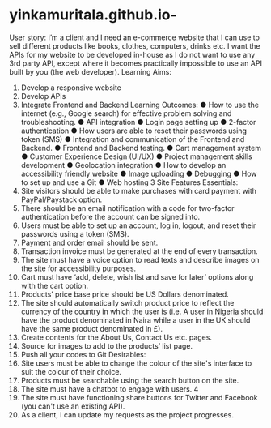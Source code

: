 # yinkamuritala.github.io-
User story:
I’m a client and I need an e-commerce website that I can use to sell different products like
books, clothes, computers, drinks etc. I want the APIs for my website to be developed in-house
as I do not want to use any 3rd party API, except where it becomes practically impossible to use
an API built by you (the web developer).
Learning Aims:
1. Develop a responsive website
2. Develop APIs
3. Integrate Frontend and Backend
Learning Outcomes:
● How to use the internet (e.g., Google search) for effective problem solving and
troubleshooting.
● API integration
● Login page setting up
● 2-factor authentication
● How users are able to reset their passwords using token (SMS)
● Integration and communication of the Frontend and Backend.
● Frontend and Backend testing.
● Cart management system
● Customer Experience Design (UI/UX)
● Project management skills development
● Geolocation integration
● How to develop an accessibility friendly website
● Image uploading
● Debugging
● How to set up and use a Git
● Web hosting
3
Site Features
Essentials:
1. Site visitors should be able to make purchases with card payment with PayPal/Paystack
option.
2. There should be an email notification with a code for two-factor authentication before
the account can be signed into.
3. Users must be able to set up an account, log in, logout, and reset their passwords using
a token (SMS).
4. Payment and order email should be sent.
5. Transaction invoice must be generated at the end of every transaction.
6. The site must have a voice option to read texts and describe images on the site for
accessibility purposes.
7. Cart must have ‘add, delete, wish list and save for later’ options along with the cart
option.
8. Products’ price base price should be US Dollars denominated.
9. The site should automatically switch product price to reflect the currency of the country
in which the user is (i.e. A user in Nigeria should have the product denominated in Naira
while a user in the UK should have the same product denominated in £).
10. Create contents for the About Us, Contact Us etc. pages.
11. Source for images to add to the products’ list page.
12. Push all your codes to Git
Desirables:
13. Site users must be able to change the colour of the site's interface to suit the colour of
their choice.
14. Products must be searchable using the search button on the site.
15. The site must have a chatbot to engage with users.
4
16. The site must have functioning share buttons for Twitter and Facebook (you can't use
an existing API).
17. As a client, I can update my requests as the project progresses.
